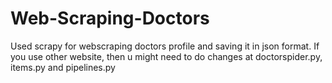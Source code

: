 # Web-Scraping-Doctors
Used scrapy for webscraping doctors profile and saving it in json format. 
If you use other website, then u might need to do changes at doctorspider.py, items.py and pipelines.py 

